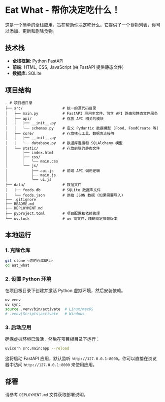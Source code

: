 # Eat What - 帮你决定吃什么！

这是一个简单的全栈应用，旨在帮助你决定吃什么。它提供了一个食物列表，你可以添加、更新和删除食物。

## 技术栈

*   **全栈框架:** Python FastAPI
*   **前端:** HTML, CSS, JavaScript (由 FastAPI 提供静态文件)
*   **数据库:** SQLite

## 项目结构

```
. # 项目根目录
├── src/                  # 统一的源代码目录
│   ├── main.py           # FastAPI 应用主文件，包含 API 路由和静态文件服务
│   ├── api/              # 存放 API 相关的模块
│   │   ├── __init__.py
│   │   └── schemas.py    # 定义 Pydantic 数据模型 (Food, FoodCreate 等)
│   ├── core/             # 存放核心工具、数据库连接等
│   │   ├── __init__.py
│   │   └── database.py   # 数据库连接和 SQLAlchemy 模型
│   └── static/           # 存放前端的静态文件
│       ├── index.html
│       ├── css/
│       │   └── main.css
│       └── js/
│           ├── api.js    # 前端 API 调用逻辑
│           ├── main.js
│           └── ui.js
├── data/                 # 数据文件
│   ├── foods.db          # SQLite 数据库文件
│   └── foods.json        # 原始 JSON 数据 (如果需要导入)
├── .gitignore
├── README.md
├── DEPLOYMENT.md
├── pyproject.toml        # 项目配置和依赖管理
└── uv.lock               # uv 锁文件，精确锁定依赖版本
```

## 本地运行

### 1. 克隆仓库

```bash
git clone <你的仓库URL>
cd eat_what
```

### 2. 设置 Python 环境

在项目根目录下创建并激活 Python 虚拟环境，然后安装依赖。

```bash
uv venv
uv sync
source .venv/bin/activate  # Linux/macOS
# .venv\Scripts\activate   # Windows
```

### 3. 启动应用

确保虚拟环境已激活，然后在项目根目录下运行：

```bash
uvicorn src.main:app --reload
```

这将启动 FastAPI 应用，默认监听 `http://127.0.0.1:8000`。你可以直接在浏览器中访问 `http://127.0.0.1:8000` 来使用应用。

## 部署

请参考 `DEPLOYMENT.md` 文件获取部署说明。
